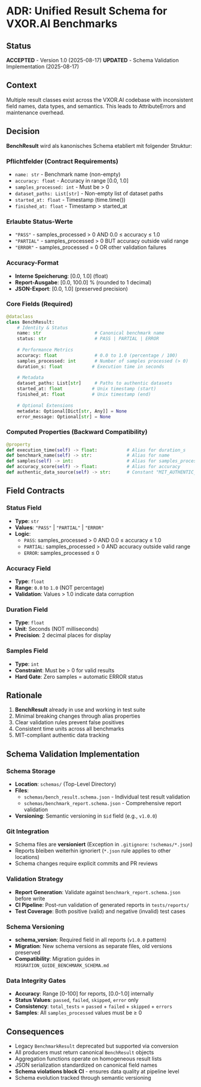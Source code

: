 # ADR: Unified Result Schema for VXOR.AI Benchmarks

## Status
**ACCEPTED** - Version 1.0 (2025-08-17)
**UPDATED** - Schema Validation Implementation (2025-08-17)

## Context
Multiple result classes exist across the VXOR.AI codebase with inconsistent field names, data types, and semantics. This leads to AttributeErrors and maintenance overhead.

## Decision
**BenchResult** wird als kanonisches Schema etabliert mit folgender Struktur:

### Pflichtfelder (Contract Requirements)
- `name: str` - Benchmark name (non-empty)
- `accuracy: float` - Accuracy in range [0.0, 1.0] 
- `samples_processed: int` - Must be > 0
- `dataset_paths: List[str]` - Non-empty list of dataset paths
- `started_at: float` - Timestamp (time.time())
- `finished_at: float` - Timestamp > started_at

### Erlaubte Status-Werte
- `"PASS"` - samples_processed > 0 AND 0.0 ≤ accuracy ≤ 1.0
- `"PARTIAL"` - samples_processed > 0 BUT accuracy outside valid range
- `"ERROR"` - samples_processed = 0 OR other validation failures

### Accuracy-Format
- **Interne Speicherung**: [0.0, 1.0] (float)
- **Report-Ausgabe**: [0.0, 100.0] % (rounded to 1 decimal)
- **JSON-Export**: [0.0, 1.0] (preserved precision)

### Core Fields (Required)
```python
@dataclass
class BenchResult:
    # Identity & Status
    name: str                    # Canonical benchmark name
    status: str                  # PASS | PARTIAL | ERROR
    
    # Performance Metrics  
    accuracy: float              # 0.0 to 1.0 (percentage / 100)
    samples_processed: int       # Number of samples processed (> 0)
    duration_s: float           # Execution time in seconds
    
    # Metadata
    dataset_paths: List[str]     # Paths to authentic datasets
    started_at: float           # Unix timestamp (start)
    finished_at: float          # Unix timestamp (end)
    
    # Optional Extensions
    metadata: Optional[Dict[str, Any]] = None
    error_message: Optional[str] = None
```

### Computed Properties (Backward Compatibility)
```python
@property
def execution_time(self) -> float:           # Alias for duration_s
def benchmark_name(self) -> str:             # Alias for name  
def samples(self) -> int:                    # Alias for samples_processed
def accuracy_score(self) -> float:           # Alias for accuracy
def authentic_data_source(self) -> str:      # Constant "MIT_AUTHENTIC_DATASETS"
```

## Field Contracts

### Status Field
- **Type**: `str` 
- **Values**: `"PASS"` | `"PARTIAL"` | `"ERROR"`
- **Logic**: 
  - `PASS`: samples_processed > 0 AND 0.0 ≤ accuracy ≤ 1.0
  - `PARTIAL`: samples_processed > 0 AND accuracy outside valid range  
  - `ERROR`: samples_processed ≤ 0

### Accuracy Field
- **Type**: `float`
- **Range**: `0.0` to `1.0` (NOT percentage)
- **Validation**: Values > 1.0 indicate data corruption

### Duration Field
- **Type**: `float` 
- **Unit**: Seconds (NOT milliseconds)
- **Precision**: 2 decimal places for display

### Samples Field
- **Type**: `int`
- **Constraint**: Must be > 0 for valid results
- **Hard Gate**: Zero samples = automatic ERROR status

## Rationale
1. **BenchResult** already in use and working in test suite
2. Minimal breaking changes through alias properties
3. Clear validation rules prevent false positives
4. Consistent time units across all benchmarks
5. MIT-compliant authentic data tracking

## Schema Validation Implementation

### Schema Storage
- **Location**: `schemas/` (Top-Level Directory)
- **Files**: 
  - `schemas/bench_result.schema.json` - Individual test result validation
  - `schemas/benchmark_report.schema.json` - Comprehensive report validation
- **Versioning**: Semantic versioning in `$id` field (e.g., `v1.0.0`)

### Git Integration
- Schema files are **versioniert** (Exception in `.gitignore`: `!schemas/*.json`)
- Reports bleiben weiterhin ignoriert (`*.json` rule applies to other locations)
- Schema changes require explicit commits and PR reviews

### Validation Strategy
- **Report Generation**: Validate against `benchmark_report.schema.json` before write
- **CI Pipeline**: Post-run validation of generated reports in `tests/reports/`
- **Test Coverage**: Both positive (valid) and negative (invalid) test cases

### Schema Versioning
- **schema_version**: Required field in all reports (`v1.0.0` pattern)
- **Migration**: New schema versions as separate files, old versions preserved
- **Compatibility**: Migration guides in `MIGRATION_GUIDE_BENCHMARK_SCHEMA.md`

### Data Integrity Gates
- **Accuracy**: Range [0-100] for reports, [0.0-1.0] internally
- **Status Values**: `passed`, `failed`, `skipped`, `error` only
- **Consistency**: `total_tests` = `passed` + `failed` + `skipped` + `errors`
- **Samples**: All `samples_processed` values must be ≥ 0

## Consequences
- Legacy `BenchmarkResult` deprecated but supported via conversion
- All producers must return canonical `BenchResult` objects
- Aggregation functions operate on homogeneous result lists
- JSON serialization standardized on canonical field names
- **Schema violations block CI** - ensures data quality at pipeline level
- Schema evolution tracked through semantic versioning
